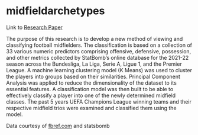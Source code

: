 # midfieldarchetypes
Link to [Research Paper](https://drive.google.com/file/d/1yJFgXSn0zPPDRND_2YP83rCQN_LZXrV3/view?usp=sharing)


The purpose of this research is to develop a new method of viewing and classifying football midfielders. The classification is based on a collection of 33 various numeric predictors comprising offensive, defensive, possession, and other metrics collected by StatBomb’s online database for the 2021-22 season across the Bundesliga, La Liga, Serie A, Ligue 1, and the Premier League. A machine learning clustering model (K Means) was used to cluster the players into groups based on their similarities. Principal Component Analysis was applied to reduce the dimensionality of the dataset to its essential features. A classification model was then built to be able to effectively classify a player into one of the newly determined midfield classes. The past 5 years UEFA Champions League winning teams and their respective midfield trios were examined and classified them using the model.

Data courtesy of [fbref.com](fbref.com) and statsbomb
